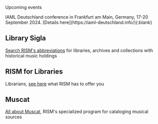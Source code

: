 
<article class="notification is-warning is-light">
    <p class="has-text-weight-semibold">Upcoming events</p>
    <p>IAML Deutschland conference in Frankfurt am Main, Germany, 17-20 September 2024. [Details here](https://iaml-deutschland.info/){:blank}</p>
</article>


## Library Sigla

[Search RISM's abbreviations](/community/sigla.html) for libraries, archives and collections with historical music holdings

## RISM for Libraries

Librarians, [see here](/organization/rism-for-libraries.html) what RISM has to offer you

## Muscat

[All about Muscat](/community/muscat.html), RISM's specialized program for cataloging musical sources
